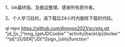 1、lxk最终版、及搬运整理，感谢所有原作者。

2、个人学习目的，请下载后24小时内删除下载的代码。

ql repo https://github.com/Annyoo2021/scripts.git "jd_|jx_|^long_|getJDCookie" "activity|backUp|docker" "^jd[^_]|USER|^JD[^_]|sign_|utils|function"
